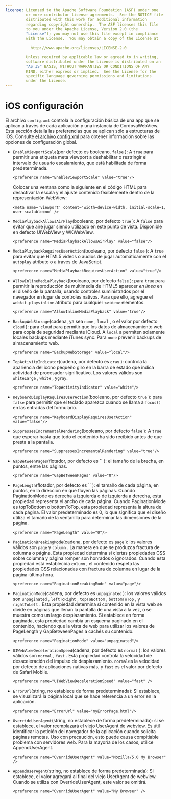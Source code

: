 ```yaml
---
license: Licensed to the Apache Software Foundation (ASF) under one
         or more contributor license agreements.  See the NOTICE file
         distributed with this work for additional information
         regarding copyright ownership.  The ASF licenses this file
         to you under the Apache License, Version 2.0 (the
         "License"); you may not use this file except in compliance
         with the License.  You may obtain a copy of the License at

           http://www.apache.org/licenses/LICENSE-2.0

         Unless required by applicable law or agreed to in writing,
         software distributed under the License is distributed on an
         "AS IS" BASIS, WITHOUT WARRANTIES OR CONDITIONS OF ANY
         KIND, either express or implied.  See the License for the
         specific language governing permissions and limitations
         under the License.
---
```


# iOS configuración

El archivo `config.xml` controla la configuración básica de una app que se aplican a través de cada aplicación y una instancia de CordovaWebView. Esta sección detalla las preferencias que se aplican sólo a estructuras de iOS. Consulte [el archivo config.xml][1] para obtener información sobre las opciones de configuración global.

 [1]: config_ref_index.md.html#The%20config.xml%20File

*   `EnableViewportScale`(por defecto es booleano, `false` ): A `true` para permitir una etiqueta meta viewport a deshabilitar o restringir el intervalo de usuario escalamiento, que está habilitada de forma predeterminada.
    
        <preference name="EnableViewportScale" value="true"/>
        
    
    Colocar una ventana como la siguiente en el código HTML para desactivar la escala y el ajuste contenido fexiblemente dentro de la representación WebView:
    
        <meta name='viewport' content='width=device-width, initial-scale=1, user-scalable=no' />
        

*   `MediaPlaybackAllowsAirPlay`(booleano, por defecto `true` ): A `false` para evitar que aire jugar siendo utilizado en este punto de vista. Disponible en defecto UIWebView y WKWebView.
    
        <preference name="MediaPlaybackAllowsAirPlay" value="false"/>
        

*   `MediaPlaybackRequiresUserAction`(booleano, por defecto `false` ): A `true` para evitar que HTML5 videos o audios de jugar automáticamente con el `autoplay` atributo o a través de JavaScript.
    
        <preference name="MediaPlaybackRequiresUserAction" value="true"/>
        

*   `AllowInlineMediaPlayback`(booleano, por defecto `false` ): para `true` para permitir la reproducción de multimedia de HTML5 aparecer *en línea* en el diseño de la pantalla, usando controles suministrados por el navegador en lugar de controles nativos. Para que ello, agregue el `webkit-playsinline` atributo para cualquier `<video>` elementos.
    
        <preference name="AllowInlineMediaPlayback" value="true"/>
        

*   `BackupWebStorage`(cadena, ya sea `none` , `local` , o el valor por defecto `cloud` ): para `cloud` para permitir que los datos de almacenamiento web para copia de seguridad mediante iCloud. A `local` a permiten solamente locales backups mediante iTunes sync. Para `none` prevenir backups de almacenamiento web.
    
        <preference name="BackupWebStorage" value="local"/>
        

*   `TopActivityIndicator`(cadena, por defecto es `gray` ): controla la apariencia del icono pequeño giro en la barra de estado que indica actividad de procesador significativo. Los valores válidos son `whiteLarge` , `white` , y`gray`.
    
        <preference name="TopActivityIndicator" value="white"/>
        

*   `KeyboardDisplayRequiresUserAction`(booleano, por defecto `true` ): para `false` para permitir que el teclado aparezca cuando se llama a `focus()` en las entradas del formulario.
    
        <preference name="KeyboardDisplayRequiresUserAction" value="false"/>
        

*   `SuppressesIncrementalRendering`(booleano, por defecto `false` ): A `true` que esperar hasta que todo el contenido ha sido recibido antes de que presta a la pantalla.
    
        <preference name="SuppressesIncrementalRendering" value="true"/>
        

*   `GapBetweenPages`(flotador, por defecto es `` ): el tamaño de la brecha, en puntos, entre las páginas.
    
        <preference name="GapBetweenPages" value="0"/>
        

*   `PageLength`(flotador, por defecto es `` ): el tamaño de cada página, en puntos, en la dirección en que fluyen las páginas. Cuando PaginationMode es derecha a izquierda o de izquierda a derecha, esta propiedad representa el ancho de cada página. Cuando PaginationMode es topToBottom o bottomToTop, esta propiedad representa la altura de cada página. El valor predeterminado es 0, lo que significa que el diseño utiliza el tamaño de la ventanilla para determinar las dimensiones de la página.
    
        <preference name="PageLength" value="0"/>
        

*   `PaginationBreakingMode`(cadena, por defecto es `page` ): los valores válidos son `page` y `column` . La manera en que se produzca fractura de columna o página. Esta propiedad determina si ciertas propiedades CSS sobre columna y página romper son honrados o ignorados. Cuando esta propiedad está establecida `column` , el contenido respeta las propiedades CSS relacionadas con fractura de columna en lugar de la página-última hora.
    
        <preference name="PaginationBreakingMode" value="page"/>
        

*   `PaginationMode`(cadena, por defecto es `unpaginated` ): los valores válidos son `unpaginated` , `leftToRight` , `topToBottom` , `bottomToTop` , y `rightToLeft` . Esta propiedad determina si contenido en la vista web se divide en páginas que llenan la pantalla de una vista a la vez, o se muestra como un largo desplazamiento. Si establece en forma paginada, esta propiedad cambia un esquema paginado en el contenido, haciendo que la vista de web para utilizar los valores de PageLength y GapBetweenPages a cachés su contenido.
    
        <preference name="PaginationMode" value="unpaginated"/>
        

*   `UIWebViewDecelerationSpeed`(cadena, por defecto es `normal` ): los valores válidos son `normal` , `fast` . Esta propiedad controla la velocidad de desaceleración del impulso de desplazamiento. `normal`es la velocidad por defecto de aplicaciones nativas más, y `fast` es el valor por defecto de Safari Mobile.
    
        <preference name="UIWebViewDecelerationSpeed" value="fast" />
        

*   `ErrorUrl`(string, no establece de forma predeterminada): Si establece, se visualizará la página local que se hace referencia a un error en la aplicación.
    
        <preference name="ErrorUrl" value="myErrorPage.html"/>
        

*   `OverrideUserAgent`(string, no establece de forma predeterminada): si se establece, el valor reemplazará el viejo UserAgent de webview. Es útil identificar la petición del navegador de la aplicación cuando solicita páginas remotas. Uso con precaución, esto puede causa compitiable problema con servidores web. Para la mayoría de los casos, utilice AppendUserAgent.
    
        <preference name="OverrideUserAgent" value="Mozilla/5.0 My Browser" />
        

*   `AppendUserAgent`(string, no establece de forma predeterminada): Si establece, el valor agregará al final del viejo UserAgent de webview. Cuando se utiliza con OverrideUserAgent, este valor se omitirá.
    
        <preference name="OverrideUserAgent" value="My Browser" />